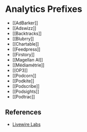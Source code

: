 # Analytics Prefixes
* [[AdBarker]]
* [[Adswizz]]
* [[Backtracks]]
* [[Blubrry]]
* [[Chartable]]
* [[Feedpress]]
* [[Firstory]]
* [[Magellan AI]]
* [[Médiamétrie]]
* [[OP3]]
* [[Podcorn]]
* [[Podkite]]
* [[Podscribe]]
* [[Podsights]]
* [[Podtrac]]

## References
* [Livewire Labs](https://livewire.io/podcast-trackers-by-episode-share/)
